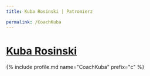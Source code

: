 ```yaml
---
title: Kuba Rosinski | Patromierz

permalink: /CoachKuba
---
```


# [Kuba Rosinski](https://patronite.pl/CoachKuba)

{% include profile.md name="CoachKuba" prefix="c" %}
